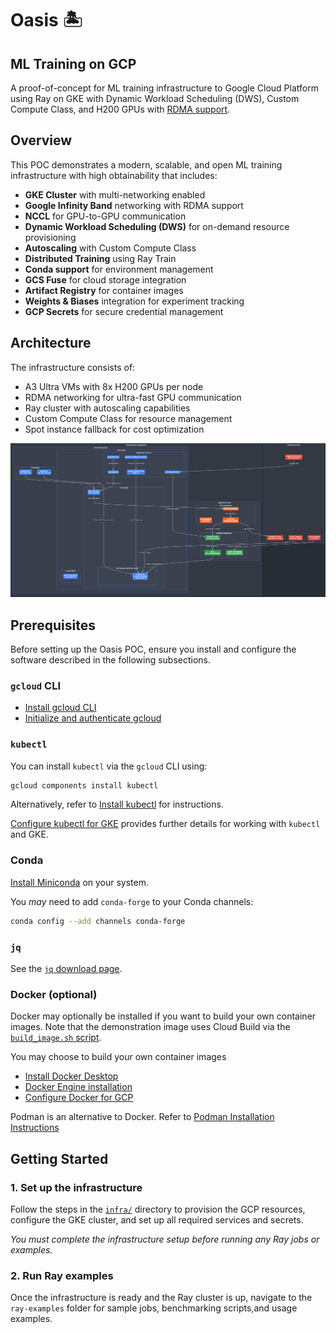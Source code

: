 # Oasis 🏝️

## ML Training on GCP

A proof-of-concept for ML training infrastructure to Google Cloud Platform using
Ray on GKE with Dynamic Workload Scheduling (DWS), Custom Compute Class, and
H200 GPUs with
[RDMA support](https://cloud.google.com/vpc/docs/rdma-network-profiles).

## Overview

This POC demonstrates a modern, scalable, and open ML training infrastructure
with high obtainability that includes:

- **GKE Cluster** with multi-networking enabled
- **Google Infinity Band** networking with RDMA support
- **NCCL** for GPU-to-GPU communication
- **Dynamic Workload Scheduling (DWS)** for on-demand resource provisioning
- **Autoscaling** with Custom Compute Class
- **Distributed Training** using Ray Train
- **Conda support** for environment management
- **GCS Fuse** for cloud storage integration
- **Artifact Registry** for container images
- **Weights & Biases** integration for experiment tracking
- **GCP Secrets** for secure credential management

## Architecture

The infrastructure consists of:

- A3 Ultra VMs with 8x H200 GPUs per node
- RDMA networking for ultra-fast GPU communication
- Ray cluster with autoscaling capabilities
- Custom Compute Class for resource management
- Spot instance fallback for cost optimization

![Oasis Architecture](architecture.png)

## Prerequisites

Before setting up the Oasis POC, ensure you install and configure the software
described in the following subsections.

### `gcloud` CLI

- [Install gcloud CLI](https://cloud.google.com/sdk/docs/install)
- [Initialize and authenticate gcloud](https://cloud.google.com/sdk/docs/initializing)

### `kubectl`

You can install `kubectl` via the `gcloud` CLI using:

```sh
gcloud components install kubectl
```

Alternatively, refer to
[Install kubectl](https://kubernetes.io/docs/tasks/tools/install-kubectl/) for
instructions.

[Configure kubectl for GKE](https://cloud.google.com/kubernetes-engine/docs/how-to/cluster-access-for-kubectl)
provides further details for working with `kubectl` and GKE.

### Conda

[Install Miniconda](https://www.anaconda.com/docs/getting-started/miniconda/install)
on your system.

You _may_ need to add `conda-forge` to your Conda channels:

```sh
conda config --add channels conda-forge
```

### `jq`

See the [`jq` download page](https://jqlang.org/download/).

### Docker (optional)

Docker may optionally be installed if you want to build your own container
images. Note that the demonstration image uses Cloud Build via the
[`build_image.sh` script](infra/build_image.sh).

You may choose to build your own container images

- [Install Docker Desktop](https://docs.docker.com/desktop/install/)
- [Docker Engine installation](https://docs.docker.com/engine/install/)
- [Configure Docker for GCP](https://cloud.google.com/artifact-registry/docs/docker/pushing-and-pulling#auth)

Podman is an alternative to Docker. Refer to
[Podman Installation Instructions](https://podman.io/docs/installation)

## Getting Started

### 1. Set up the infrastructure

Follow the steps in the [`infra/`](infra/README.md) directory to provision the
GCP resources, configure the GKE cluster, and set up all required services and
secrets.

_You must complete the infrastructure setup before running any Ray jobs or
examples._

### 2. Run Ray examples

Once the infrastructure is ready and the Ray cluster is up, navigate to the
`ray-examples` folder for sample jobs, benchmarking scripts,and usage examples.
